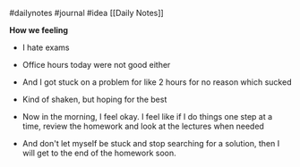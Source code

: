 #dailynotes #journal #idea
[[Daily Notes]]

**How we feeling**
- I hate exams
- Office hours today were not good either 
- And I got stuck on a problem for like 2 hours for no reason which sucked
- Kind of shaken, but hoping for the best

- Now in the morning, I feel okay. I feel like if I do things one step at a time, review the homework and look at the lectures when needed
- And don't let myself be stuck and stop searching for a solution, then I will get to the end of the homework soon.

